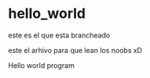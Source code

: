 # hello_world

este es el que esta brancheado

este el arhivo para que lean los noobs xD

Hello world program
